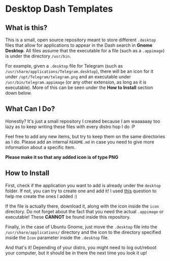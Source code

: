 # Desktop Dash Templates

## What is this?

This is a small, open source repository meant to store different `.desktop` files that allow for applications to appear in the Dash search in **Gnome Desktop**. All files assume that the executable for a file (such as a `.appimage`) is under the directory `/usr/bin`.

For example, given a `.desktop` file for Telegram (such as `/usr/share/applications/Telegram.desktop`), there will be an icon for it under `/opt/Telegram/telegram.png` and an executable under `/usr/bin/telegram.appimage` (or any other extension, as long as it is executable). More of this can be seen under the **How to Install** section down below.

## What Can I Do?

Honestly? It's just a small repository I created because I am waaaaaay too lazy as to keep writing these files with every distro hop I do :P

Feel free to add any new items, but try to keep them on the same directories as I do. Please add an internal `README.md` in case you need to give more information about a specific item.

**Please make it so that any added icon is of type PNG**

## How to Install

First, check if the application you want to add is already under the `desktop` folder. If not, you can try to create one and add it! I used [this](https://askubuntu.com/questions/281293/creating-a-desktop-file-for-a-new-application) question to help me create the ones I added :)

If the file is actually there, download it, along with the icon inside the `icon` directory. Do not forget about the fact that you need the actual `.appimage` or executable! These **CANNOT** be found inside this repository.

Finally, in the case of Ubuntu Gnome, just move the `.desktop` file into the `/usr/share/applications/` directory and the icon to the directory specified inside the `Icon` parameter inside the `.desktop` file.

And that's it! Depending of your distro, you might need to log out/reboot your computer, but it should be in there the next time you look it up!
